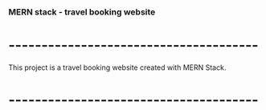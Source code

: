 ### MERN stack - travel booking website

# -------------------------------------- 

This project is a travel booking website created with MERN Stack.

# -------------------------------------- 
